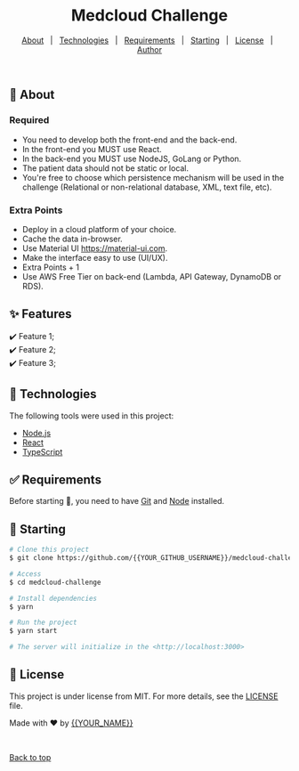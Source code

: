
<h1 align="center">Medcloud Challenge</h1>

<!-- Status -->

<!-- <h4 align="center"> 
	🚧  Medcloud Challenge 🚀 Under construction...  🚧
</h4> 

<hr> -->

<p align="center">
  <a href="#dart-about">About</a> &#xa0; | &#xa0; 
  <a href="#rocket-technologies">Technologies</a> &#xa0; | &#xa0;
  <a href="#white_check_mark-requirements">Requirements</a> &#xa0; | &#xa0;
  <a href="#checkered_flag-starting">Starting</a> &#xa0; | &#xa0;
  <a href="#memo-license">License</a> &#xa0; | &#xa0;
  <a href="https://github.com/{{tiago-prestes}}" target="_blank">Author</a>
</p>

<br>

## :dart: About ##

### Required
- You need to develop both the front-end and the back-end.
- In the front-end you MUST use React.
- In the back-end you MUST use NodeJS, GoLang or Python.
- The patient data should not be static or local.
- You're free to choose which persistence mechanism will be used in the challenge (Relational or non-relational database, XML, text file, etc).

### Extra Points
- Deploy in a cloud platform of your choice.
- Cache the data in-browser.
- Use Material UI https://material-ui.com.
- Make the interface easy to use (UI/UX).
- Extra Points + 1
- Use AWS Free Tier on back-end (Lambda, API Gateway, DynamoDB or RDS).

## :sparkles: Features ##

:heavy_check_mark: Feature 1;\
:heavy_check_mark: Feature 2;\
:heavy_check_mark: Feature 3;

## :rocket: Technologies ##

The following tools were used in this project:


- [Node.js](https://nodejs.org/en/)
- [React](https://pt-br.reactjs.org/)
- [TypeScript](https://www.typescriptlang.org/)

## :white_check_mark: Requirements ##

Before starting :checkered_flag:, you need to have [Git](https://git-scm.com) and [Node](https://nodejs.org/en/) installed.

## :checkered_flag: Starting ##

```bash
# Clone this project
$ git clone https://github.com/{{YOUR_GITHUB_USERNAME}}/medcloud-challenge

# Access
$ cd medcloud-challenge

# Install dependencies
$ yarn

# Run the project
$ yarn start

# The server will initialize in the <http://localhost:3000>
```

## :memo: License ##

This project is under license from MIT. For more details, see the [LICENSE](LICENSE.md) file.


Made with :heart: by <a href="https://github.com/{{YOUR_GITHUB_USERNAME}}" target="_blank">{{YOUR_NAME}}</a>

&#xa0;

<a href="#top">Back to top</a>
